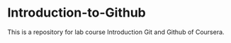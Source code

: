 # Introduction-to-Github
This is a repository for lab course Introduction Git and Github of Coursera.
